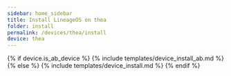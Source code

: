 ```yaml
---
sidebar: home_sidebar
title: Install LineageOS on thea
folder: install
permalink: /devices/thea/install
device: thea
---
```

{% if device.is_ab_device %}
{% include templates/device_install_ab.md %}
{% else %}
{% include templates/device_install.md %}
{% endif %}
